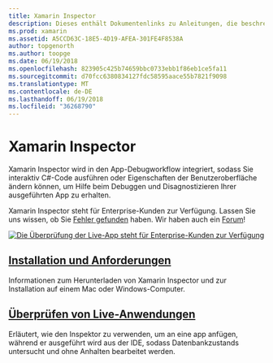 ```yaml
---
title: Xamarin Inspector
description: Dieses enthält Dokumentenlinks zu Anleitungen, die beschreiben, wie zum Installieren und verwenden die Xamarin-Inspektor zu untersuchen und das Debuggen von Anwendungen.
ms.prod: xamarin
ms.assetid: A5CCD63C-18E5-4D19-AFEA-301FE4F8538A
author: topgenorth
ms.author: toopge
ms.date: 06/19/2018
ms.openlocfilehash: 823905c425b74659bbc0733ebb1f86eb1ce5fa11
ms.sourcegitcommit: d70fcc6380834127fdc58595aace55b7821f9098
ms.translationtype: MT
ms.contentlocale: de-DE
ms.lasthandoff: 06/19/2018
ms.locfileid: "36268790"
---
```

# <a name="xamarin-inspector"></a>Xamarin Inspector

Xamarin Inspector wird in den App-Debugworkflow integriert, sodass Sie interaktiv C#-Code ausführen oder Eigenschaften der Benutzeroberfläche ändern können, um Hilfe beim Debuggen und Disagnostizieren Ihrer ausgeführten App zu erhalten.

Xamarin Inspector steht für Enterprise-Kunden zur Verfügung. Lassen Sie uns wissen, ob Sie [Fehler gefunden](~/tools/inspector/install.md#reporting-bugs) haben. Wir haben auch ein [Forum](https://forums.xamarin.com/categories/inspector)!

[![](images/interactive-1.0.0-bike-inspect-3d-small.png "Die Überprüfung der Live-App steht für Enterprise-Kunden zur Verfügung")](images/interactive-1.0.0-bike-inspect-3d.png#lightbox)

## <a name="installation-and-requirementstoolsinspectorinstallmd"></a>[Installation und Anforderungen](~/tools/inspector/install.md)

Informationen zum Herunterladen von Xamarin Inspector und zur Installation auf einem Mac oder Windows-Computer.

## <a name="inspecting-live-applicationstoolsinspectorinspectmd"></a>[Überprüfen von Live-Anwendungen](~/tools/inspector/inspect.md)

Erläutert, wie den Inspektor zu verwenden, um an eine app anfügen, während er ausgeführt wird aus der IDE, sodass Datenbankzustands untersucht und ohne Anhalten bearbeitet werden.



